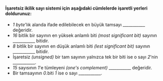 #### İşaretsiz ikilik sayı sistemi için aşağıdaki cümlelerde işaretli yerleri doldurunuz:

* _1 byte_'lık alanda ifade edilebilecek en büyük tamsayı \___________  değeridir.
* _16_ bitlik bir sayının en yüksek anlamlı biti _(most significant bit)_ sayının \___________ bitidir.
* _8_ bitlik bir sayının en düşük anlamlı biti _(lest significant bit)_ sayının \___________ bitidir.
* İşaretsiz _(unsigned)_ bir tam sayının yalnızca tek bir biti ise o sayı _2_'nin  \___________.
* _15_ sayısının _1_'e tümleyeni _(one's complement)_  \___________ değeridir.
* Bir tamsayının _0_.biti _1_ ise o sayı \___________.
